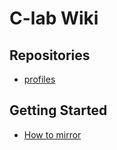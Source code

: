 # C-lab Wiki
## Repositories
- [profiles](https://github.com/NagoyaUniv-Clab/profiles)

## Getting Started
- [How to mirror](mirroring.md)
